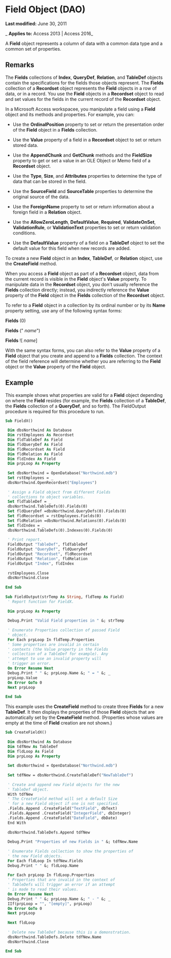 
# Field Object (DAO)

 **Last modified:** June 30, 2011

 _ **Applies to:** Access 2013 | Access 2016_

A  **Field** object represents a column of data with a common data type and a common set of properties.


## Remarks

The  **Fields** collections of **Index**, **QueryDef**, **Relation**, and **TableDef** objects contain the specifications for the fields those objects represent. The **Fields** collection of a **Recordset** object represents the **Field** objects in a row of data, or in a record. You use the **Field** objects in a **Recordset** object to read and set values for the fields in the current record of the **Recordset** object.

In a Microsoft Access workspacee, you manipulate a field using a  **Field** object and its methods and properties. For example, you can:




- Use the  **OrdinalPosition** property to set or return the presentation order of the **Field** object in a **Fields** collection.
    
- Use the  **Value** property of a field in a **Recordset** object to set or return stored data.
    
- Use the  **AppendChunk** and **GetChunk** methods and the **FieldSize** property to get or set a value in an OLE Object or Memo field of a **Recordset** object.
    
- Use the  **Type**, **Size**, and **Attributes** properties to determine the type of data that can be stored in the field.
    
- Use the  **SourceField** and **SourceTable** properties to determine the original source of the data.
    





- Use the  **ForeignName** property to set or return information about a foreign field in a **Relation** object.
    
- Use the  **AllowZeroLength**, **DefaultValue**, **Required**, **ValidateOnSet**, **ValidationRule**, or **ValidationText** properties to set or return validation conditions.
    
- Use the  **DefaultValue** property of a field on a **TableDef** object to set the default value for this field when new records are added.
    


To create a new  **Field** object in an **Index**, **TableDef**, or **Relation** object, use the **CreateField** method.

When you access a  **Field** object as part of a **Recordset** object, data from the current record is visible in the **Field** object's **Value** property. To manipulate data in the **Recordset** object, you don't usually reference the **Fields** collection directly; instead, you indirectly reference the **Value** property of the **Field** object in the **Fields** collection of the **Recordset** object.

To refer to a  **Field** object in a collection by its ordinal number or by its **Name** property setting, use any of the following syntax forms:

 **Fields** (0)

 **Fields** (" _name_")

 **Fields** ![ _name_]

With the same syntax forms, you can also refer to the  **Value** property of a **Field** object that you create and append to a **Fields** collection. The context of the field reference will determine whether you are referring to the **Field** object or the **Value** property of the **Field** object.


## Example

This example shows what properties are valid for a  **Field** object depending on where the **Field** resides (for example, the **Fields** collection of a **TableDef**, the **Fields** collection of a **QueryDef**, and so forth). The FieldOutput procedure is required for this procedure to run.


```vb
Sub FieldX() 
 
 Dim dbsNorthwind As Database 
 Dim rstEmployees As Recordset 
 Dim fldTableDef As Field 
 Dim fldQueryDef As Field 
 Dim fldRecordset As Field 
 Dim fldRelation As Field 
 Dim fldIndex As Field 
 Dim prpLoop As Property 
 
 Set dbsNorthwind = OpenDatabase("Northwind.mdb") 
 Set rstEmployees = _ 
 dbsNorthwind.OpenRecordset("Employees") 
 
 ' Assign a Field object from different Fields 
 ' collections to object variables. 
 Set fldTableDef = _ 
 dbsNorthwind.TableDefs(0).Fields(0) 
 Set fldQueryDef =dbsNorthwind.QueryDefs(0).Fields(0) 
 Set fldRecordset = rstEmployees.Fields(0) 
 Set fldRelation =dbsNorthwind.Relations(0).Fields(0) 
 Set fldIndex = _ 
 dbsNorthwind.TableDefs(0).Indexes(0).Fields(0) 
 
 ' Print report. 
 FieldOutput "TableDef", fldTableDef 
 FieldOutput "QueryDef", fldQueryDef 
 FieldOutput "Recordset", fldRecordset 
 FieldOutput "Relation", fldRelation 
 FieldOutput "Index", fldIndex 
 
 rstEmployees.Close 
 dbsNorthwind.Close 
 
End Sub 
 
Sub FieldOutput(strTemp As String, fldTemp As Field) 
 ' Report function for FieldX. 
 
 Dim prpLoop As Property 
 
 Debug.Print "Valid Field properties in " &; strTemp 
 
 ' Enumerate Properties collection of passed Field 
 ' object. 
 For Each prpLoop In fldTemp.Properties 
 ' Some properties are invalid in certain 
 ' contexts (the Value property in the Fields 
 ' collection of a TableDef for example). Any 
 ' attempt to use an invalid property will 
 ' trigger an error. 
 On Error Resume Next 
 Debug.Print " " &; prpLoop.Name &; " = " &; _ 
 prpLoop.Value 
 On Error GoTo 0 
 Next prpLoop 
 
End Sub
```

This example uses the  **CreateField** method to create three **Fields** for a new **TableDef**. It then displays the properties of those **Field** objects that are automatically set by the **CreateField** method. (Properties whose values are empty at the time of **Field** creation are not shown.)




```vb
Sub CreateFieldX() 
 
 Dim dbsNorthwind As Database 
 Dim tdfNew As TableDef 
 Dim fldLoop As Field 
 Dim prpLoop As Property 
 
 Set dbsNorthwind = OpenDatabase("Northwind.mdb") 
 
 Set tdfNew = dbsNorthwind.CreateTableDef("NewTableDef") 
 
 ' Create and append new Field objects for the new 
 ' TableDef object. 
 With tdfNew 
 ' The CreateField method will set a default Size 
 ' for a new Field object if one is not specified. 
 .Fields.Append .CreateField("TextField", dbText) 
 .Fields.Append .CreateField("IntegerField", dbInteger) 
 .Fields.Append .CreateField("DateField", dbDate) 
 End With 
 
 dbsNorthwind.TableDefs.Append tdfNew 
 
 Debug.Print "Properties of new Fields in " &; tdfNew.Name 
 
 ' Enumerate Fields collection to show the properties of 
 ' the new Field objects. 
 For Each fldLoop In tdfNew.Fields 
 Debug.Print " " &; fldLoop.Name 
 
 For Each prpLoop In fldLoop.Properties 
 ' Properties that are invalid in the context of 
 ' TableDefs will trigger an error if an attempt 
 ' is made to read their values. 
 On Error Resume Next 
 Debug.Print " " &; prpLoop.Name &; " - " &; _ 
 IIf(prpLoop = "", "[empty]", prpLoop) 
 On Error GoTo 0 
 Next prpLoop 
 
 Next fldLoop 
 
 ' Delete new TableDef because this is a demonstration. 
 dbsNorthwind.TableDefs.Delete tdfNew.Name 
 dbsNorthwind.Close 
 
End Sub
```

